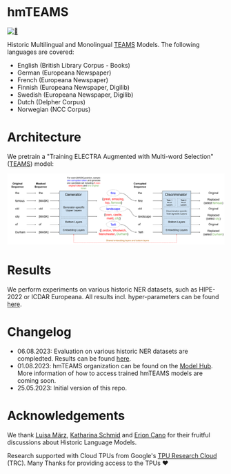 # hmTEAMS

[![🤗](logo.jpeg "🤗")](https://github.com/stefan-it/hmTEAMS)

Historic Multilingual and Monolingual [TEAMS](https://aclanthology.org/2021.findings-acl.219/) Models.
The following languages are covered:

* English (British Library Corpus - Books)
* German (Europeana Newspaper)
* French (Europeana Newspaper)
* Finnish (Europeana Newspaper, Digilib)
* Swedish (Europeana Newspaper, Digilib)
* Dutch (Delpher Corpus)
* Norwegian (NCC Corpus)

# Architecture

We pretrain a "Training ELECTRA Augmented with Multi-word Selection"
([TEAMS](https://aclanthology.org/2021.findings-acl.219/)) model:

![hmTEAMS Overview](hmteams_overview.svg)

# Results

We perform experiments on various historic NER datasets, such as HIPE-2022 or ICDAR Europeana.
All results incl. hyper-parameters can be found [here](bench/README).

# Changelog

* 06.08.2023: Evaluation on various historic NER datasets are compledted. Results can be found [here](bench/README).
* 01.08.2023: hmTEAMS organization can be found on the [Model Hub](https://huggingface.co/hmteams).
              More information of how to access trained hmTEAMS models are coming soon.
* 25.05.2023: Initial version of this repo.

# Acknowledgements

We thank [Luisa März](https://github.com/LuisaMaerz), [Katharina Schmid](https://github.com/schmika) and
[Erion Çano](https://github.com/erionc) for their fruitful discussions about Historic Language Models.

Research supported with Cloud TPUs from Google's [TPU Research Cloud](https://sites.research.google/trc/about/) (TRC).
Many Thanks for providing access to the TPUs ❤️
